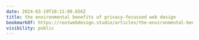 ```yaml
---
date: 2024-03-19T10:11:09.656Z
title: the environmental benefits of privacy-focussed web design
bookmarkOf: https://rootwebdesign.studio/articles/the-environmental-benefits-of-privacy-focussed-web-design/
visibility: public
---
```

